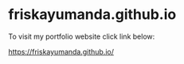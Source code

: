 # friskayumanda.github.io
To visit my portfolio website click link below:

https://friskayumanda.github.io/
